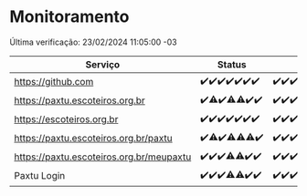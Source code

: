 # Monitoramento

Última verificação: 23/02/2024 11:05:00 -03

|Serviço|Status|Últimas 24h|
|---|---|---|
|https://github.com|<span title="2024-02-16: OK=24">✔️</span><span title="2024-02-17: OK=24">✔️</span><span title="2024-02-18: OK=24">✔️</span><span title="2024-02-19: OK=24">✔️</span><span title="2024-02-20: OK=24">✔️</span><span title="2024-02-21: OK=24">✔️</span><span title="2024-02-22: OK=15">✔️</span>|<span title="22/02/2024 12:05:00 -03 : 200">✔️</span><span title="22/02/2024 13:07:00 -03 : 200">✔️</span><span title="22/02/2024 14:04:00 -03 : 200">✔️</span><span title="22/02/2024 15:08:00 -03 : 200">✔️</span><span title="22/02/2024 16:02:00 -03 : 200">✔️</span><span title="22/02/2024 17:06:00 -03 : 200">✔️</span><span title="22/02/2024 18:04:00 -03 : 200">✔️</span><span title="22/02/2024 19:05:00 -03 : 200">✔️</span><span title="22/02/2024 20:08:00 -03 : 200">✔️</span><span title="22/02/2024 21:29:00 -03 : 200">✔️</span><span title="22/02/2024 22:37:00 -03 : 200">✔️</span><span title="22/02/2024 23:12:00 -03 : 200">✔️</span><span title="23/02/2024 00:06:00 -03 : 200">✔️</span><span title="23/02/2024 01:07:00 -03 : 200">✔️</span><span title="23/02/2024 02:07:00 -03 : 200">✔️</span><span title="23/02/2024 03:08:00 -03 : 200">✔️</span><span title="23/02/2024 04:06:00 -03 : 200">✔️</span><span title="23/02/2024 05:09:00 -03 : 200">✔️</span><span title="23/02/2024 06:06:00 -03 : 200">✔️</span><span title="23/02/2024 07:06:00 -03 : 200">✔️</span><span title="23/02/2024 08:04:00 -03 : 200">✔️</span><span title="23/02/2024 09:11:00 -03 : 200">✔️</span><span title="23/02/2024 10:06:00 -03 : 200">✔️</span><span title="23/02/2024 11:05:00 -03 : 200">✔️</span>|
|https://paxtu.escoteiros.org.br|<span title="2024-02-16: OK=24">✔️</span><span title="2024-02-17: OK=23, Falhas=1">⚠️</span><span title="2024-02-18: OK=24">✔️</span><span title="2024-02-19: OK=23, Falhas=1">⚠️</span><span title="2024-02-20: OK=23, Falhas=1">⚠️</span><span title="2024-02-21: OK=24">✔️</span><span title="2024-02-22: OK=15">✔️</span>|<span title="22/02/2024 12:05:00 -03 : 200">✔️</span><span title="22/02/2024 13:07:00 -03 : 200">✔️</span><span title="22/02/2024 14:04:00 -03 : 200">✔️</span><span title="22/02/2024 15:08:00 -03 : 200">✔️</span><span title="22/02/2024 16:02:00 -03 : 200">✔️</span><span title="22/02/2024 17:06:00 -03 : 200">✔️</span><span title="22/02/2024 18:04:00 -03 : 200">✔️</span><span title="22/02/2024 19:05:00 -03 : 200">✔️</span><span title="22/02/2024 20:08:00 -03 : 200">✔️</span><span title="22/02/2024 21:29:00 -03 : 200">✔️</span><span title="22/02/2024 22:37:00 -03 : 200">✔️</span><span title="22/02/2024 23:12:00 -03 : 200">✔️</span><span title="23/02/2024 00:06:00 -03 : 200">✔️</span><span title="23/02/2024 01:07:00 -03 : 200">✔️</span><span title="23/02/2024 02:07:00 -03 : 200">✔️</span><span title="23/02/2024 03:08:00 -03 : 200">✔️</span><span title="23/02/2024 04:06:00 -03 : 200">✔️</span><span title="23/02/2024 05:09:00 -03 : 200">✔️</span><span title="23/02/2024 06:06:00 -03 : 200">✔️</span><span title="23/02/2024 07:06:00 -03 : 200">✔️</span><span title="23/02/2024 08:04:00 -03 : 200">✔️</span><span title="23/02/2024 09:11:00 -03 : 200">✔️</span><span title="23/02/2024 10:06:00 -03 : 200">✔️</span><span title="23/02/2024 11:05:00 -03 : 200">✔️</span>|
|https://escoteiros.org.br|<span title="2024-02-16: OK=24">✔️</span><span title="2024-02-17: OK=24">✔️</span><span title="2024-02-18: OK=24">✔️</span><span title="2024-02-19: OK=24">✔️</span><span title="2024-02-20: OK=24">✔️</span><span title="2024-02-21: OK=24">✔️</span><span title="2024-02-22: OK=15">✔️</span>|<span title="22/02/2024 12:05:00 -03 : 200">✔️</span><span title="22/02/2024 13:07:00 -03 : 200">✔️</span><span title="22/02/2024 14:04:00 -03 : 200">✔️</span><span title="22/02/2024 15:08:00 -03 : 200">✔️</span><span title="22/02/2024 16:02:00 -03 : 200">✔️</span><span title="22/02/2024 17:06:00 -03 : 200">✔️</span><span title="22/02/2024 18:04:00 -03 : 200">✔️</span><span title="22/02/2024 19:05:00 -03 : 200">✔️</span><span title="22/02/2024 20:08:00 -03 : 200">✔️</span><span title="22/02/2024 21:29:00 -03 : 200">✔️</span><span title="22/02/2024 22:37:00 -03 : 200">✔️</span><span title="22/02/2024 23:12:00 -03 : 200">✔️</span><span title="23/02/2024 00:06:00 -03 : 200">✔️</span><span title="23/02/2024 01:07:00 -03 : 200">✔️</span><span title="23/02/2024 02:07:00 -03 : 200">✔️</span><span title="23/02/2024 03:08:00 -03 : 200">✔️</span><span title="23/02/2024 04:06:00 -03 : 200">✔️</span><span title="23/02/2024 05:09:00 -03 : 200">✔️</span><span title="23/02/2024 06:06:00 -03 : 200">✔️</span><span title="23/02/2024 07:06:00 -03 : 200">✔️</span><span title="23/02/2024 08:04:00 -03 : 200">✔️</span><span title="23/02/2024 09:11:00 -03 : 200">✔️</span><span title="23/02/2024 10:06:00 -03 : 200">✔️</span><span title="23/02/2024 11:05:00 -03 : 200">✔️</span>|
|https://paxtu.escoteiros.org.br/paxtu|<span title="2024-02-16: OK=24">✔️</span><span title="2024-02-17: OK=22, Falhas=2">⚠️</span><span title="2024-02-18: OK=24">✔️</span><span title="2024-02-19: OK=23, Falhas=1">⚠️</span><span title="2024-02-20: OK=23, Falhas=1">⚠️</span><span title="2024-02-21: OK=23, Falhas=1">⚠️</span><span title="2024-02-22: OK=15">✔️</span>|<span title="22/02/2024 12:05:00 -03 : 200">✔️</span><span title="22/02/2024 13:07:00 -03 : 200">✔️</span><span title="22/02/2024 14:04:00 -03 : 200">✔️</span><span title="22/02/2024 15:08:00 -03 : 200">✔️</span><span title="22/02/2024 16:02:00 -03 : 200">✔️</span><span title="22/02/2024 17:06:00 -03 : 200">✔️</span><span title="22/02/2024 18:04:00 -03 : 200">✔️</span><span title="22/02/2024 19:05:00 -03 : 200">✔️</span><span title="22/02/2024 20:08:00 -03 : 200">✔️</span><span title="22/02/2024 21:29:00 -03 : 200">✔️</span><span title="22/02/2024 22:37:00 -03 : 200">✔️</span><span title="22/02/2024 23:12:00 -03 : 200">✔️</span><span title="23/02/2024 00:06:00 -03 : 200">✔️</span><span title="23/02/2024 01:07:00 -03 : 200">✔️</span><span title="23/02/2024 02:07:00 -03 : 200">✔️</span><span title="23/02/2024 03:08:00 -03 : 200">✔️</span><span title="23/02/2024 04:06:00 -03 : 200">✔️</span><span title="23/02/2024 05:09:00 -03 : 200">✔️</span><span title="23/02/2024 06:06:00 -03 : 200">✔️</span><span title="23/02/2024 07:06:00 -03 : 200">✔️</span><span title="23/02/2024 08:04:00 -03 : 200">✔️</span><span title="23/02/2024 09:11:00 -03 : 200">✔️</span><span title="23/02/2024 10:06:00 -03 : 200">✔️</span><span title="23/02/2024 11:05:00 -03 : 200">✔️</span>|
|https://paxtu.escoteiros.org.br/meupaxtu|<span title="2024-02-16: OK=24">✔️</span><span title="2024-02-17: OK=24">✔️</span><span title="2024-02-18: OK=24">✔️</span><span title="2024-02-19: OK=23, Falhas=1">⚠️</span><span title="2024-02-20: OK=23, Falhas=1">⚠️</span><span title="2024-02-21: OK=24">✔️</span><span title="2024-02-22: OK=15">✔️</span>|<span title="22/02/2024 12:05:00 -03 : 200">✔️</span><span title="22/02/2024 13:07:00 -03 : 200">✔️</span><span title="22/02/2024 14:04:00 -03 : 200">✔️</span><span title="22/02/2024 15:08:00 -03 : 200">✔️</span><span title="22/02/2024 16:02:00 -03 : 200">✔️</span><span title="22/02/2024 17:06:00 -03 : 200">✔️</span><span title="22/02/2024 18:04:00 -03 : 200">✔️</span><span title="22/02/2024 19:05:00 -03 : 200">✔️</span><span title="22/02/2024 20:08:00 -03 : 200">✔️</span><span title="22/02/2024 21:29:00 -03 : 200">✔️</span><span title="22/02/2024 22:37:00 -03 : 200">✔️</span><span title="22/02/2024 23:12:00 -03 : 200">✔️</span><span title="23/02/2024 00:06:00 -03 : 200">✔️</span><span title="23/02/2024 01:07:00 -03 : 200">✔️</span><span title="23/02/2024 02:07:00 -03 : 200">✔️</span><span title="23/02/2024 03:08:00 -03 : 200">✔️</span><span title="23/02/2024 04:06:00 -03 : 200">✔️</span><span title="23/02/2024 05:09:00 -03 : 200">✔️</span><span title="23/02/2024 06:06:00 -03 : 200">✔️</span><span title="23/02/2024 07:06:00 -03 : 200">✔️</span><span title="23/02/2024 08:04:00 -03 : 200">✔️</span><span title="23/02/2024 09:11:00 -03 : 200">✔️</span><span title="23/02/2024 10:06:00 -03 : 200">✔️</span><span title="23/02/2024 11:05:00 -03 : 200">✔️</span>|
|Paxtu Login|<span title="2024-02-16: OK=24">✔️</span><span title="2024-02-17: OK=24">✔️</span><span title="2024-02-18: OK=24">✔️</span><span title="2024-02-19: OK=23, Falhas=1">⚠️</span><span title="2024-02-20: OK=23, Falhas=1">⚠️</span><span title="2024-02-21: OK=24">✔️</span><span title="2024-02-22: OK=15">✔️</span>|<span title="22/02/2024 12:05:00 -03 : 200">✔️</span><span title="22/02/2024 13:07:00 -03 : 200">✔️</span><span title="22/02/2024 14:04:00 -03 : 200">✔️</span><span title="22/02/2024 15:08:00 -03 : 200">✔️</span><span title="22/02/2024 16:02:00 -03 : 200">✔️</span><span title="22/02/2024 17:06:00 -03 : 200">✔️</span><span title="22/02/2024 18:04:00 -03 : 200">✔️</span><span title="22/02/2024 19:05:00 -03 : 200">✔️</span><span title="22/02/2024 20:08:00 -03 : 200">✔️</span><span title="22/02/2024 21:29:00 -03 : 200">✔️</span><span title="22/02/2024 22:37:00 -03 : 200">✔️</span><span title="22/02/2024 23:12:00 -03 : 200">✔️</span><span title="23/02/2024 00:06:00 -03 : 200">✔️</span><span title="23/02/2024 01:07:00 -03 : 200">✔️</span><span title="23/02/2024 02:07:00 -03 : 200">✔️</span><span title="23/02/2024 03:08:00 -03 : 200">✔️</span><span title="23/02/2024 04:06:00 -03 : 200">✔️</span><span title="23/02/2024 05:09:00 -03 : 200">✔️</span><span title="23/02/2024 06:06:00 -03 : 200">✔️</span><span title="23/02/2024 07:06:00 -03 : 200">✔️</span><span title="23/02/2024 08:04:00 -03 : 200">✔️</span><span title="23/02/2024 09:11:00 -03 : 200">✔️</span><span title="23/02/2024 10:06:00 -03 : 200">✔️</span><span title="23/02/2024 11:05:00 -03 : 200">✔️</span>|
